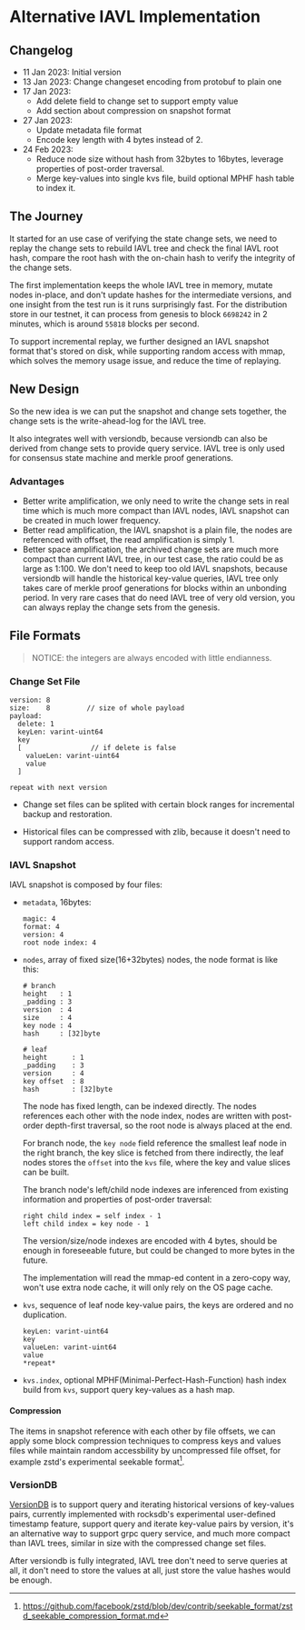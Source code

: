 # Alternative IAVL Implementation

## Changelog

* 11 Jan 2023: Initial version
* 13 Jan 2023: Change changeset encoding from protobuf to plain one
* 17 Jan 2023:
  * Add delete field to change set to support empty value
  * Add section about compression on snapshot format
* 27 Jan 2023:
  * Update metadata file format
  * Encode key length with 4 bytes instead of 2.
* 24 Feb 2023:
  * Reduce node size without hash from 32bytes to 16bytes, leverage properties of post-order traversal.
  * Merge key-values into single kvs file, build optional MPHF hash table to index it.


## The Journey

It started for an use case of verifying the state change sets, we need to replay the change sets to rebuild IAVL tree and check the final IAVL root hash, compare the root hash with the on-chain hash to verify the integrity of the change sets.

The first implementation keeps the whole IAVL tree in memory, mutate nodes in-place, and don't update hashes for the intermediate versions, and one insight from the test run is it runs surprisingly fast. For the distribution store in our testnet, it can process from genesis to block `6698242` in 2 minutes, which is around `55818` blocks per second.

To support incremental replay, we further designed an IAVL snapshot format that's stored on disk, while supporting random access with mmap, which solves the memory usage issue, and reduce the time of replaying.

## New Design

So the new idea is we can put the snapshot and change sets together, the change sets is the write-ahead-log for the IAVL tree.

It also integrates well with versiondb, because versiondb can also be derived from change sets to provide query service. IAVL tree is only used for consensus state machine and merkle proof generations.

### Advantages

- Better write amplification, we only need to write the change sets in real time which is much more compact than IAVL nodes, IAVL snapshot can be created in much lower frequency.
- Better read amplification, the IAVL snapshot is a plain file, the nodes are referenced with offset, the read amplification is simply 1.
- Better space amplification, the archived change sets are much more compact than current IAVL tree, in our test case, the ratio could be as large as 1:100. We don't need to keep too old IAVL snapshots, because versiondb will handle the historical key-value queries, IAVL tree only takes care of merkle proof generations for blocks within an unbonding period. In very rare cases that do need IAVL tree of very old version, you can always replay the change sets from the genesis.

## File Formats

> NOTICE: the integers are always encoded with little endianness.

### Change Set File

```
version: 8
size:    8         // size of whole payload
payload:
  delete: 1
  keyLen: varint-uint64
  key
  [                 // if delete is false
    valueLen: varint-uint64
    value
  ]

repeat with next version
```

- Change set files can be splited with certain block ranges for incremental backup and restoration.

- Historical files can be compressed with zlib, because it doesn't need to support random access.

### IAVL Snapshot

IAVL snapshot is composed by four files:

- `metadata`, 16bytes:

  ```
  magic: 4
  format: 4
  version: 4
  root node index: 4
  ```

- `nodes`, array of fixed size(16+32bytes) nodes, the node format is like this:

  ```
  # branch
  height   : 1
  _padding : 3
  version  : 4
  size     : 4
  key node : 4
  hash     : [32]byte

  # leaf
  height      : 1
  _padding    : 3
  version     : 4
  key offset  : 8
  hash        : [32]byte
  ```
  The node has fixed length, can be indexed directly. The nodes references each other with the node index, nodes are written with post-order depth-first traversal, so the root node is always placed at the end.

  For branch node, the `key node` field reference the smallest leaf node in the right branch, the key slice is fetched from there indirectly, the leaf nodes stores the `offset` into the `kvs` file, where the key and value slices can be built.

  The branch node's left/child node indexes are inferenced from existing information and properties of post-order traversal:

  ```
  right child index = self index - 1
  left child index = key node - 1
  ```

  The version/size/node indexes are encoded with 4 bytes, should be enough in foreseeable future, but could be changed to more bytes in the future.

  The implementation will read the mmap-ed content in a zero-copy way, won't use extra node cache, it will only rely on the OS page cache.

- `kvs`, sequence of leaf node key-value pairs, the keys are ordered and no duplication.

  ```
  keyLen: varint-uint64
  key
  valueLen: varint-uint64
  value
  *repeat*
  ```

- `kvs.index`, optional MPHF(Minimal-Perfect-Hash-Function) hash index build from `kvs`, support query key-values as a hash map.

#### Compression

The items in snapshot reference with each other by file offsets, we can apply some block compression techniques to compress keys and values files while maintain random accessbility by uncompressed file offset, for example zstd's experimental seekable format[^1].

### VersionDB

[VersionDB](../README.md) is to support query and iterating historical versions of key-values pairs, currently implemented with rocksdb's experimental user-defined timestamp feature, support query and iterate key-value pairs by version, it's an alternative way to support grpc query service, and much more compact than IAVL trees, similar in size with the compressed change set files.

After versiondb is fully integrated, IAVL tree don't need to serve queries at all, it don't need to store the values at all, just store the value hashes would be enough.

[^1]: https://github.com/facebook/zstd/blob/dev/contrib/seekable_format/zstd_seekable_compression_format.md

